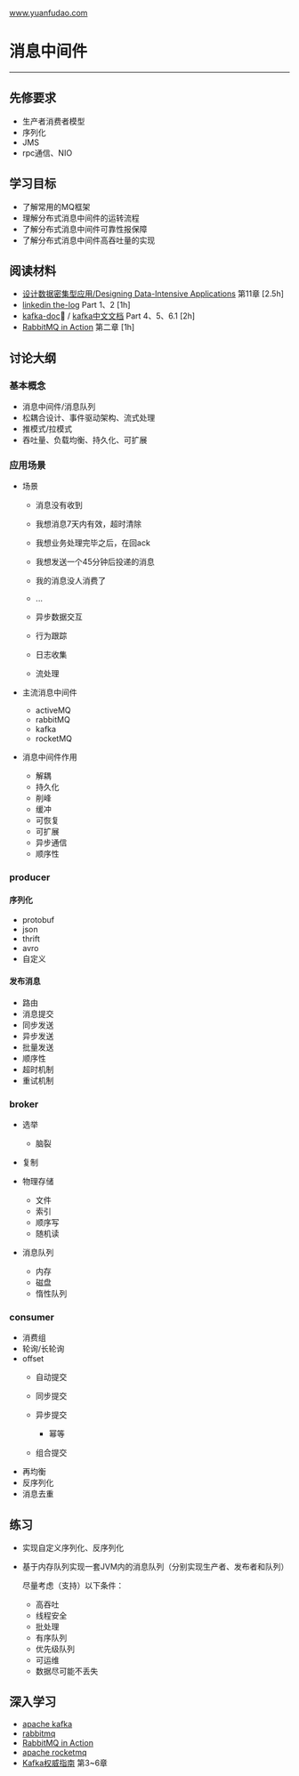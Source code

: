 www.yuanfudao.com

# 消息中间件

---

## 先修要求
* 生产者消费者模型
* 序列化
* JMS
* rpc通信、NIO

## 学习目标
* 了解常用的MQ框架
* 理解分布式消息中间件的运转流程
* 了解分布式消息中间件可靠性报保障
* 了解分布式消息中间件高吞吐量的实现


## 阅读材料
* [设计数据密集型应用/Designing Data-Intensive Applications](https://book.douban.com/subject/27154352/) 第11章 [2.5h]
* [linkedin the-log](https://engineering.linkedin.com/distributed-systems/log-what-every-software-engineer-should-know-about-real-time-datas-unifying) Part 1、2 [1h]
* [kafka-doc](http://kafka.apache.org/0100/documentation.html) / [kafka中文文档](http://kafka.apachecn.org/documentation.html) Part 4、5、6.1 [2h]
* [RabbitMQ in Action](https://book.douban.com/subject/6000169/) 第二章 [1h]


## 讨论大纲
### 基本概念
* 消息中间件/消息队列
* 松耦合设计、事件驱动架构、流式处理
* 推模式/拉模式
* 吞吐量、负载均衡、持久化、可扩展

### 应用场景
* 场景
	* 消息没有收到
	* 我想消息7天内有效，超时清除
	* 我想业务处理完毕之后，在回ack
	* 我想发送一个45分钟后投递的消息
	* 我的消息没人消费了
	* ...

	* 异步数据交互
	* 行为跟踪
	* 日志收集
	* 流处理
	
	
* 主流消息中间件

	* activeMQ
	* rabbitMQ
	* kafka
	* rocketMQ

* 消息中间件作用

	* 解耦
	* 持久化
	* 削峰
	* 缓冲
	* 可恢复
	* 可扩展
	* 异步通信
	* 顺序性

### producer
#### 序列化
* protobuf
* json
* thrift
* avro
* 自定义

#### 发布消息
* 路由
* 消息提交
* 同步发送
* 异步发送
* 批量发送
* 顺序性
* 超时机制
* 重试机制

### broker
* 选举

	* 脑裂
* 复制

* 物理存储

	* 文件
	* 索引
	* 顺序写
	* 随机读

	
* 消息队列

	* 内存
	* 磁盘
	* 惰性队列


### consumer
* 消费组
* 轮询/长轮询
* offset
	* 自动提交
	* 同步提交
	* 异步提交
	  
	  * 幂等
	* 组合提交
* 再均衡
* 反序列化
* 消息去重

	
## 练习
* 实现自定义序列化、反序列化
* 基于内存队列实现一套JVM内的消息队列（分别实现生产者、发布者和队列）

	尽量考虑（支持）以下条件：
  * 高吞吐
  * 线程安全
  * 批处理
  * 有序队列
  * 优先级队列
  * 可运维
  * 数据尽可能不丢失



## 深入学习

* [apache kafka](http://kafka.apache.org/documentation/)
* [rabbitmq](http://www.rabbitmq.com/documentation.html)
* [RabbitMQ in Action](https://book.douban.com/subject/6000169/)
* [apache rocketmq](https://rocketmq.apache.org/docs/quick-start/)
* [Kafka权威指南](https://book.douban.com/subject/27665114/) 第3~6章


